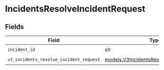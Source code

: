 # IncidentsResolveIncidentRequest


## Fields

| Field                                                                                      | Type                                                                                       | Required                                                                                   | Description                                                                                |
| ------------------------------------------------------------------------------------------ | ------------------------------------------------------------------------------------------ | ------------------------------------------------------------------------------------------ | ------------------------------------------------------------------------------------------ |
| `incident_id`                                                                              | *str*                                                                                      | :heavy_check_mark:                                                                         | N/A                                                                                        |
| `v3_incidents_resolve_incident_request`                                                    | [models.V3IncidentsResolveIncidentRequest](../models/v3incidentsresolveincidentrequest.md) | :heavy_check_mark:                                                                         | N/A                                                                                        |